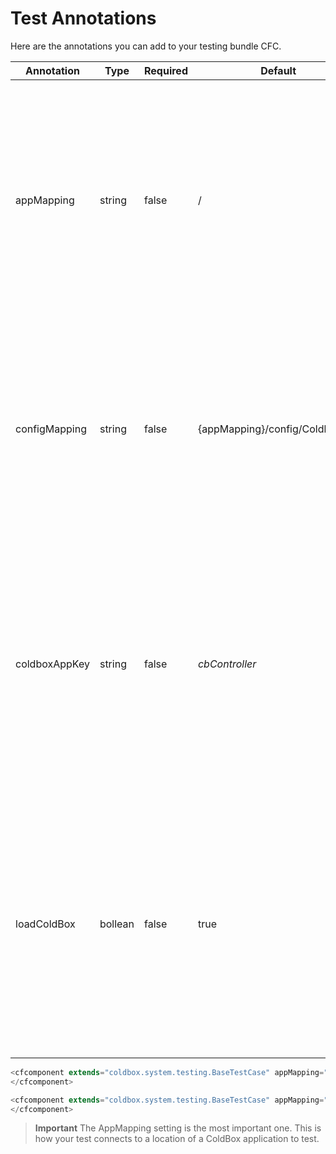 # Test Annotations

Here are the annotations you can add to your testing bundle CFC.

|Annotation|Type|Required|Default|Description|
|--|--|--|--|--|
|appMapping|string|false|/|The application mapping of the ColdBox application to test. By defaults it maps to the root. Extermely important this mapping is a slash notation that points to the root of the ColdBox application to test.|
|configMapping|string|false|{appMapping}/config/Coldbox.cfc |The configuration file to load for this test, which by convention uses the same configuration as the application uses. This is a dot notation path to a configuration CFC.|
|coldboxAppKey|string|false|*cbController*|The named key of the ColdBox controller that will be placed in application scope for you to simulate the ColdBox application. Used mostly on advanced testing cases where you have altered the default application key.|
|loadColdBox|bollean|false|true|If you call super.init() on the test case, this flag tells the base test case to load up the virtual testing application or not. This flag is mostly used for advanced testing cases, by default it always load ColdBox in Base Test Cases.|

```js
<cfcomponent extends="coldbox.system.testing.BaseTestCase" appMapping="/apps/MyApp">
</cfcomponent>

<cfcomponent extends="coldbox.system.testing.BaseTestCase" appMapping="/apps/MyApp" configMapping="apps.MyApp.test.resources.Config">
</cfcomponent>
```

> **Important** The AppMapping setting is the most important one. This is how your test connects to a location of a ColdBox application to test. 

